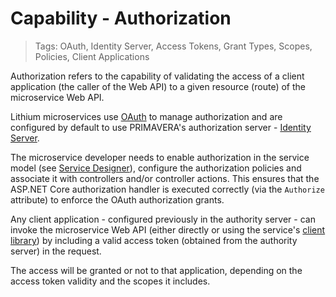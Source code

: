# Capability - Authorization

> Tags: OAuth, Identity Server, Access Tokens, Grant Types, Scopes, Policies, Client Applications

Authorization refers to the capability of validating the access of a client application (the caller of the Web API) to a given resource (route) of the microservice Web API.

Lithium microservices use [OAuth](https://oauth.net/) to manage authorization and are configured by default to use PRIMAVERA's authorization server - [Identity Server](https://identity.primaverabss.com/).

The microservice developer needs to enable authorization in the service model (see [Service Designer](../ref/sdk-2.0/service-designer.md)), configure the authorization policies and associate it with controllers and/or controller actions. This ensures that the ASP.NET Core authorization handler is executed correctly (via the `Authorize` attribute) to enforce the OAuth authorization grants.

Any client application - configured previously in the authority server - can invoke the microservice Web API (either directly or using the service's [client library](./client-libraries.md)) by including a valid access token (obtained from the authority server) in the request.

The access will be granted or not to that application, depending on the access token validity and the scopes it includes.